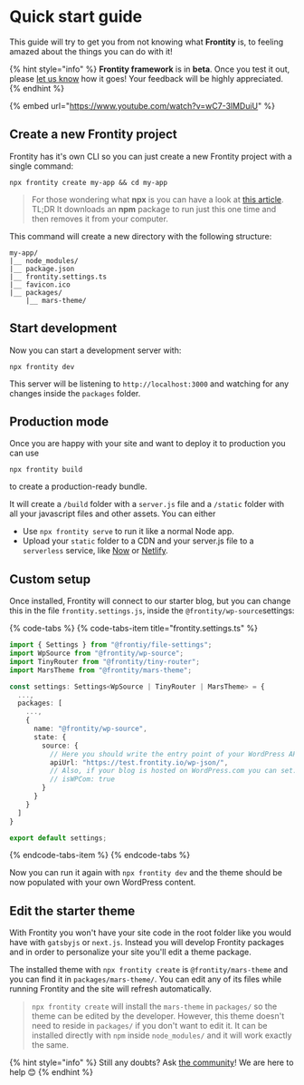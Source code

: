 # Quick start guide

This guide will try to get you from not knowing what **Frontity** is, to feeling amazed about the things you can do with it!

{% hint style="info" %}
**Frontity framework** is in **beta**. Once you test it out, please [let us know](https://community.frontity.org/) how it goes! Your feedback will be highly appreciated.
{% endhint %}

{% embed url="https://www.youtube.com/watch?v=wC7-3lMDuiU" %}

## Create a new Frontity project

Frontity has it's own CLI so you can just create a new Frontity project with a single command:

```text
npx frontity create my-app && cd my-app
```

> For those wondering what **npx** is you can have a look at [this article](https://medium.com/@maybekatz/introducing-npx-an-npm-package-runner-55f7d4bd282b).  
> TL;DR It downloads an **npm** package to run just this one time and then removes it from your computer.

This command will create a new directory with the following structure:

```text
my-app/
|__ node_modules/
|__ package.json
|__ frontity.settings.ts
|__ favicon.ico
|__ packages/
    |__ mars-theme/
```

## Start development

Now you can start a development server with:

```text
npx frontity dev
```

This server will be listening to `http://localhost:3000` and watching for any changes inside the `packages` folder.

## Production mode

Once you are happy with your site and want to deploy it to production you can use

```text
npx frontity build
```

to create a production-ready bundle.

It will create a `/build` folder with a `server.js` file and a `/static` folder with all your javascript files and other assets. You can either

* Use `npx frontity serve` to run it like a normal Node app.
* Upload your `static` folder to a CDN and your server.js file to a `serverless` service, like [Now](https://zeit.co/now?ref=frontity) or [Netlify](https://www.netlify.com/?ref=frontity).

## Custom setup

Once installed, Frontity will connect to our starter blog, but you can change this in the file `frontity.settings.js`, inside the `@frontity/wp-source`settings:

{% code-tabs %}
{% code-tabs-item title="frontity.settings.ts" %}
```typescript
import { Settings } from "@frontiy/file-settings";
import WpSource from "@frontity/wp-source";
import TinyRouter from "@frontity/tiny-router";
import MarsTheme from "@frontity/mars-theme";

const settings: Settings<WpSource | TinyRouter | MarsTheme> = {
  ...,
  packages: [
    ...,
    {
      name: "@frontity/wp-source",
      state: {
        source: {
          // Here you should write the entry point of your WordPress API.
          apiUrl: "https://test.frontity.io/wp-json/",
          // Also, if your blog is hosted on WordPress.com you can set:
          // isWPCom: true
        }
      }
    }
  ]
}

export default settings;
```
{% endcode-tabs-item %}
{% endcode-tabs %}

Now you can run it again with `npx frontity dev` and the theme should be now populated with your own WordPress content.

## Edit the starter theme

With Frontity you won't have your site code in the root folder like you would have with `gatsbyjs` or `next.js`. Instead you will develop Frontity packages and in order to personalize your site you'll edit a theme package.

The installed theme with `npx frontity create` is `@frontity/mars-theme` and you can find it in `packages/mars-theme/`. You can edit any of its files while running Frontity and the site will refresh automatically.

> `npx frontity create` will install the `mars-theme` in `packages/` so the theme can be edited by the developer. However, this theme doesn't need to reside in `packages/` if you don't want to edit it. It can be installed directly with `npm` inside `node_modules/` and it will work exactly the same.



{% hint style="info" %}
Still any doubts? Ask [the community](https://community.frontity.org/)! We are here to help 😊
{% endhint %}

